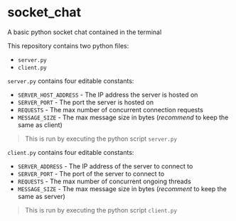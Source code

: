 # socket_chat
A basic python socket chat contained in the terminal

This repository contains two python files:
- ```server.py```
- ```client.py```

```server.py``` contains four editable constants:
- ```SERVER_HOST_ADDRESS``` - The IP address the server is hosted on
- ```SERVER_PORT``` - The port the server is hosted on
- ```REQUESTS``` - The max number of concurrent connection requests
- ```MESSAGE_SIZE``` - The max message size in bytes (*recommend* to keep the same as client)

> This is run by executing the python script ```server.py```


```client.py``` contains four editable constants:
- ```SERVER_ADDRESS``` - The IP address of the server to connect to
- ```SERVER_PORT``` - The port of the server to connect to
- ```REQUESTS``` - The max number of concurrent ongoing threads
- ```MESSAGE_SIZE``` - The max message size in bytes (*recomment* to keep the same as server)

> This is run by executing the python script ```client.py```
